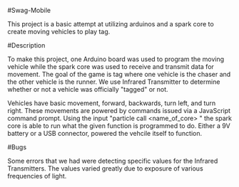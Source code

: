 #Swag-Mobile

This project is a basic attempt at utilizing arduinos and a spark core to create moving vehicles to play tag.  

#Description

To make this project, one Arduino board was used to program the moving vehicle while the spark core was used to receive and transmit data for movement.  The goal of the game is tag where one vehicle is the chaser and the other vehicle is the runner.  We use Infrared Transmitter to determine whether or not a vehicle was officially "tagged" or not.

Vehicles have basic movement, forward, backwards, turn left, and turn right.  These movements are powered by commands issued via a JavaScript command prompt.  Using the input "particle call <name_of_core> <function>" the spark core is able to run what the given function is programmed to do.  Either a 9V battery or a USB connector, powered the vehcile itself to function.

#Bugs

Some errors that we had were detecting specific values for the Infrared Transmitters.  The values varied greatly due to exposure of various frequencies of light.  
